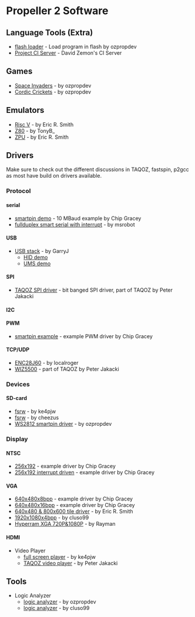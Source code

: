 # Propeller 2 Software

## Language Tools (Extra)
  * [flash loader](https://forums.parallax.com/discussion/169608/prop2-flash-loader) - Load program in flash by ozpropdev
  * [Project CI Server](https://ci.zemon.name/?guest=1) - David Zemon's CI Server

## Games
 * [Space Invaders](https://forums.parallax.com/discussion/169478/p2-invaders-cordic-crickets-vga-demo-for-p2-eval-boards) - by ozpropdev
 * [Cordic Crickets](https://forums.parallax.com/discussion/169478/p2-invaders-cordic-crickets-vga-demo-for-p2-eval-boards) - by ozpropdev

## Emulators
 * [Risc V](https://forums.parallax.com/discussion/166563/zpu-and-riscv-emulation-for-p2-now-with-xbyte) - by Eric R. Smith
 * [Z80](https://forums.parallax.com/discussion/169964/z80-cpu-xbyte-interpreter) - by TonyB_
 * [ZPU](https://forums.parallax.com/discussion/166563/zpu-and-riscv-emulation-for-p2-now-with-xbyte) - by Eric R. Smith


## Drivers
Make sure to check out the different discussions in TAQOZ, fastspin, p2gcc as most have build on drivers available.

### Protocol
#### serial
 * [smartpin demo](https://github.com/parallaxinc/propeller/tree/master/examples/FPGA%20Examples/smartpin_serial_turnaround.spin2) - 10 MBaud example by Chip Gracey
 * [fullduplex smart serial with interrupt](https://forums.parallax.com/discussion/169660/cogserial-fullduplex-smart-serial-using-interrupt) - by msrobot
 
#### USB
 * [USB stack](https://forums.parallax.com/discussion/163830/usb-testing) - by GarryJ
   - [HID demo](https://forums.parallax.com/discussion/comment/1462633/#Comment_1462633)
   - [UMS demo](https://forums.parallax.com/discussion/comment/1462546/#Comment_1462546)

#### SPI
 * [TAQOZ SPI driver](https://forums.parallax.com/discussion/comment/1468543/#Comment_1468543) - bit banged SPI driver, part of TAQOZ by Peter Jakacki


#### I2C

#### PWM
 * [smartpin example](https://github.com/parallaxinc/propeller/tree/master/examples/FPGA%20Examples/smartpin_pwm.spin2) - example PWM driver by Chip Gracey

#### TCP/UDP
 * [ENC28J60](https://forums.parallax.com/discussion/170022/enc28j60-ethernet-driver) - by localroger
 * [WIZ5500](https://forums.parallax.com/discussion/167868/taqoz-tachyon-forth-for-the-p2-boot-rom) - part of TAQOZ by Peter Jakacki

### Devices
#### SD-card
 * [fsrw](https://forums.parallax.com/discussion/169877/sd-fat32-implementations) - by ke4pjw
 * [fsrw](https://forums.parallax.com/discussion/169786/working-on-fsrw) - by cheezus
 * [WS2812 smartpin driver](https://forums.parallax.com/discussion/169791/ws2812-smartpin-driver) - by ozpropdev

### Display
#### NTSC
 * [256x192](https://github.com/parallaxinc/propeller/tree/master/examples/FPGA%20Examples/NTSC_256_x_192.spin2) - example driver by Chip Gracey
 * [256x192 interrupt driven](https://github.com/parallaxinc/propeller/tree/master/examples/FPGA%20Examples/NTSC_256_x_192_interrupt.spin2) - example driver by Chip Gracey

#### VGA
 * [640x480x8bpp](https://github.com/parallaxinc/propeller/tree/master/examples/FPGA%20Examples/VGA_640_x_480_8bpp.spin2) - example driver by Chip Gracey
 * [640x480x16bpp](https://github.com/parallaxinc/propeller/tree/master/examples/FPGA%20Examples/VGA_640_x_480_16bpp.spin2) - example driver by Chip Gracey
 * [640x480 & 800x600 tile driver](https://forums.parallax.com/discussion/169803/vga-640x480-and-800x600-full-color-tile-text-driver) - by Eric R. Smith
 * [1920x1080x4bpp](https://forums.parallax.com/discussion/169288/vga-1920x1080x4bpp-148-5mhz-rock-stable-and-240-chars-x-135-lines) - by cluso99
 * [Hyperram XGA 720P&1080P](https://forums.parallax.com/discussion/169926/hyperram-as-vga-screen-buffer-now-xga-720p-1080p) - by Rayman

#### HDMI

 * Video Player
   - [full screen player](https://forums.parallax.com/discussion/169943/p2-full-motion-video-larger-than-ram-on-a-ssd1331) - by ke4pjw
   - [TAQOZ video player](https://forums.parallax.com/discussion/169969/qvga-video-in-vga-demo-now-also-plays-full-screen-audio) - by Peter Jakacki

## Tools
 * Logic Analyzer
    - [logic analyzer](https://forums.parallax.com/discussion/163967/propeller-2-logic-analyzer) - by ozpropdev
    - [logic analyzer](https://forums.parallax.com/discussion/comment/1462966/#Comment_1462966) - by cluso99




